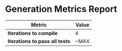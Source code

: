 # Generation Metrics Report

| Metric                          | Value     |
|---------------------------------|-----------|
| **Iterations to  compile**      | 4         |
| **Iterations to pass all tests**| ~MAX      |

